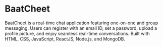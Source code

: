 # BaatCheet
 BaatCheet is a real-time chat application featuring one-on-one and group messaging. Users can register with an email ID, set a password, upload a profile picture, and enjoy seamless real-time conversations. Built with HTML, CSS, JavaScript, ReactJS, Node.js, and MongoDB.
